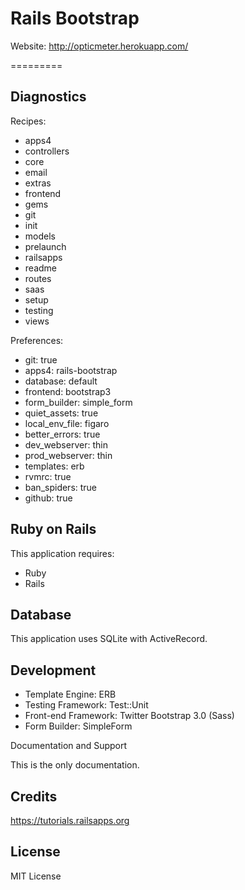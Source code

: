 Rails Bootstrap
=========

Website: http://opticmeter.herokuapp.com/

=========

Diagnostics
-

Recipes:

* apps4
* controllers
* core
* email
* extras
* frontend
* gems
* git
* init
* models
* prelaunch
* railsapps
* readme
* routes
* saas
* setup
* testing
* views

Preferences:

* git: true
* apps4: rails-bootstrap
* database: default
* frontend: bootstrap3
* form_builder: simple_form
* quiet_assets: true
* local_env_file: figaro
* better_errors: true
* dev_webserver: thin
* prod_webserver: thin
* templates: erb
* rvmrc: true
* ban_spiders: true
* github: true

Ruby on Rails
---

This application requires:

-   Ruby
-   Rails


Database
---

This application uses SQLite with ActiveRecord.

Development
-

-   Template Engine: ERB
-   Testing Framework: Test::Unit
-   Front-end Framework: Twitter Bootstrap 3.0 (Sass)
-   Form Builder: SimpleForm

Documentation and Support

This is the only documentation.

Credits
--
https://tutorials.railsapps.org

License
--
MIT License 
